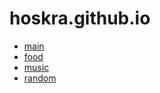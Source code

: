 # hoskra.github.io

* [main](https://hoskra.github.io)
* [food](https://hoskra.github.io/food/)
* [music](https://hoskra.github.io/music/)
* [random](https://hoskra.github.io/random/)
